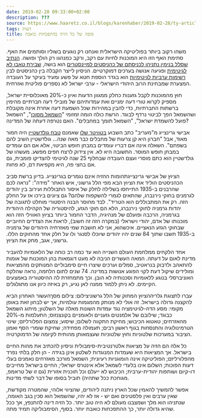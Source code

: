 ```yaml
---
date: 2019-02-28 09:33:00+02:00
description: ???
source: https://www.haaretz.co.il/blogs/karenhaber/2019-02-28/ty-article/0000017f-f8a1-d460-afff-fbe7f9c30000
tags: דעות
title: סופה של כל הזיה בהתפכחות כואבת
---
```


משהו רקוב ביותר בפוליטיקה הישראלית ואנחנו רק נוגעים בשוליו וסותמים את האף. סתימת האף הזו היא המוכנות לחיות עם רקב, ורקב כמנהגו רק הולך ופושה. [הנתיב שסלל בנימין נתניהו לכניסתם של כהניסטים למיינסטרים](/news/elections/2019-02-27/ty-article/0000017f-dfab-d856-a37f-ffeb044e0000) הוא בושה, [שבירת טאבו לא לגיטימית](/news/politics/2019-02-27/ty-article/.premium/0000017f-df01-df9c-a17f-ff198cb00000) ופגיעה אנושה בערכים דמוקרטיים. הניסיון לייצר הקבלה בין כהניסטים לבין [רשימות ערביות לגיטימיות](/news/elections/2019-02-26/ty-article/0000017f-def5-db5a-a57f-deff2f9f0000) הוא בגדר הוספת חטא על פשע ומעיד בעיקר על העובדה המצערת שמבחינת הרוב היהודי הישראלי - ערבי ישראל לא נספרים פוליטית ואזרחית. 

חוץ מהמוכנות לקבל גזענות כחלק ממגוון הדעות ואיון כ-20% מאוכלוסיית ישראל, מספיק לקרוא טורי דעה ימניים ואת עמדותיהם של מובילי דעה חברתיים מהימין ברשתות החברתיות, כדי להבין במהירות שכל השמעת דעה אחרת אינה מקובלת ושהשמאל הפך לביטוי נרדף לבוגד. הרשת כולה הומה זמזומי "[השמאל מסוכן](/news/elections/2019-02-26/ty-article/0000017f-df0b-d856-a37f-ffcb4e580000)", "השמאל פועל להשמדת ישראל", "השמאל תומך במחבלים". האם נטרפה דעתה של המדינה? 

אבישי גרינצייג מ"מעריב" כתב השבוע [בטוויטר שלו](https://twitter.com/avishaigrinzaig/status/1099977550649085952) שאמנם [טבח גולדשטיין](/news/elections/2019-02-26/ty-article/.premium/0000017f-ef30-d8a1-a5ff-ffba28990000) היה חמור מאוד, אבל "חברון היא קן צרעות של מחבלים כבר מאה שנה... גולדשטיין השיב להם בשפתם". השאלה אינה אם דבריו עומדים במבחן חופש הביטוי, אלא אם הם עומדים במבחן חופש המוסר. התשובה היא לא. אין צידוק לרצח חפים מפשע. מעשהו של גולדשטיין הוא כתם מוסרי ועצם העובדה שבחלוף 25 שנה לגיטימי להצדיקו פומבית, גם אם בחצי פה, היא מקפיאת דם, לא פחות. 

הציוץ של אבישי גרינצייגתהומות ההזיה אינם נגמרים בגרינצייג. בדיון ברשת סביב הכהניסטים הוליד את הציוץ הבא מפי הלל גרשוני, איש האתר "מידה": "נראה לכם שהרבנים ב-1935 התייחסו בשלילה לחלק של איסור התבוללות ועירוב בין יהודים לגרמנים בחוקי נירנברג, שהתאים לגמרי להשקפות שלהם? גם ציונים בירכו אז על החלק הזה. רק את המתבוללים הוא הטריד". לבד מחוסר הבנה היסטורי מוחלט לתגובה של יהדות גרמניה לחוקי נירנברג, הלא הם חוקי הגזע, להיסטוריה של הקהילה היהודית בגרמניה, הרכבה ופועלם של מנהיגיה, הדבר החמור ביותר בציוץ האווילי הזה הוא מוכנותו של אדם, יהודי וישראלי (במקרה הזה זה חשוב), לראות את הצדדים החיוביים שבחוקי הגזע הנאציים. איכשהוא, אני לא חושבת שמי מאזרחיה היהודים של גרמניה ב-1935 חשבו שתוך 84 שנים יהיו יהודים שיוכלו לסנגר ולו על חלק אחד מהחוקים הללו. גרשוני, אגב, מחק את הציוץ. 

אחד הלקחים ממלחמת העולם השנייה הוא עד כמה רב כוחה של הלאומיות להעביר מדינת לאום על דעתה. המאה העשרים הניבה לא מעט דוגמאות בהן המוכנות של אומות להתאהב ולדבוק בנראטיב, סמלים וערכים שיצרו חיים סימבוליים המנותקים מהמציאות ומולידים שיקול דעת לקוי הפוגע אנושות במדינה. 74 שנים לתום הלחמה, נראה שהלקח האוניברסלי בנוגע ללאומיות וסכנותיה לא הובן. וכך מתמחזרת לה ההיסטוריה באמצעים הקיימים. לא ניתן ללמוד ממנה לאן נגיע, רק באיזה כיוון אנו מתגלגלים. 

 עברו לתצוגת גלריההציוץ המחוק של הלל גרשוניצילום: צילום מסךהעשור האחרון הביא להקצנה גדולה בישראל. זה אולי לא מנותק מהמגמות עולמיות, אך יש לבחון זאת באופן מקומי: מסע הדה-לגיטימציה נגד עמדות השונות מאלה של השלטון; מיתוג השמאל כבוגד; שילובם של אלמנטים גזעניים ולאומניים בקונצנזוס; התעלמות מ-20% מהאזרחים; טאטוא הכיבוש; מחיקת התקווה לשלום; שיסוע; צמצום הפלורליזם; שינוי הטרמינולוגיה והתנסחות בגוף ראשון רבים; תעמולה מפחידה; שחיקת שומרי הסף ואמון הציבור במערכות שלטוניות וחוץ שלטוניות שעצמאותן מהותית לקיומה של הדמוקרטיה. 

כל אלה הם הזיה על מציאות אלטרנטיבית-סימבולית וניסיון להכתיב את מהות החיים בישראל. אך המציאות היא שעמדות המנוגדות לשלטון אינן בגידה - הן חלק בלתי נפרד מהפלורליזם; הפוליטיקה אינה הומוגניות רעיונית; השמאל מורכב מאזרחים נאמנים בעלי דעות הפוכות; השלום אינו בלעדי לשמאל אלא אינטרס ישראלי; החיים בישראל מחייבים דו-קיום ושותפות יהודית-ערבית; הכיבוש לא ייעלם וכל תוכנית אזורית (גם זו של טראמפ, מגוחכת ככל שתהיה) תוביל בסופו של דבר לשתי מדינות. 

אפשר להמשיך להאמין שכל הארץ ניתנה ליהודים, שהציווי אלוהי, שהמטרה מקודשת, שאין ערבים ואין פלסטינים ואם יש - אז לא יהיו, שהשמאל הוא סכין בגב האומה, שנתניהו הוא מלך ושמצבנו מעולם לא היה טוב יותר. כל הזיה דינה להתנפץ, אך ככל שהיא גדולה יותר, כך ההתפכחות כואבת יותר. בסוף, הסימבוליקה תמיד מתה.